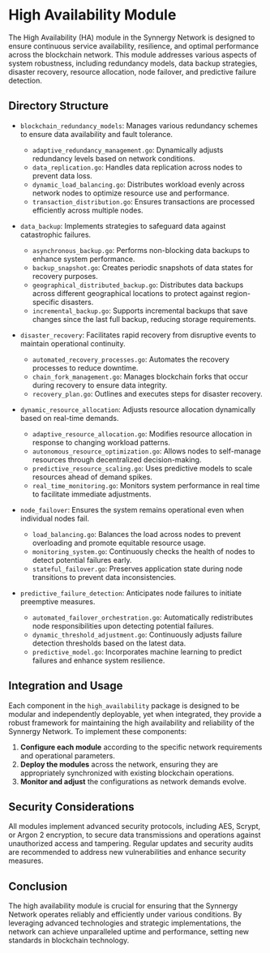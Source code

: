 # High Availability Module

The High Availability (HA) module in the Synnergy Network is designed to ensure continuous service availability, resilience, and optimal performance across the blockchain network. This module addresses various aspects of system robustness, including redundancy models, data backup strategies, disaster recovery, resource allocation, node failover, and predictive failure detection.

## Directory Structure

- `blockchain_redundancy_models`: Manages various redundancy schemes to ensure data availability and fault tolerance.
  - `adaptive_redundancy_management.go`: Dynamically adjusts redundancy levels based on network conditions.
  - `data_replication.go`: Handles data replication across nodes to prevent data loss.
  - `dynamic_load_balancing.go`: Distributes workload evenly across network nodes to optimize resource use and performance.
  - `transaction_distribution.go`: Ensures transactions are processed efficiently across multiple nodes.

- `data_backup`: Implements strategies to safeguard data against catastrophic failures.
  - `asynchronous_backup.go`: Performs non-blocking data backups to enhance system performance.
  - `backup_snapshot.go`: Creates periodic snapshots of data states for recovery purposes.
  - `geographical_distributed_backup.go`: Distributes data backups across different geographical locations to protect against region-specific disasters.
  - `incremental_backup.go`: Supports incremental backups that save changes since the last full backup, reducing storage requirements.

- `disaster_recovery`: Facilitates rapid recovery from disruptive events to maintain operational continuity.
  - `automated_recovery_processes.go`: Automates the recovery processes to reduce downtime.
  - `chain_fork_management.go`: Manages blockchain forks that occur during recovery to ensure data integrity.
  - `recovery_plan.go`: Outlines and executes steps for disaster recovery.

- `dynamic_resource_allocation`: Adjusts resource allocation dynamically based on real-time demands.
  - `adaptive_resource_allocation.go`: Modifies resource allocation in response to changing workload patterns.
  - `autonomous_resource_optimization.go`: Allows nodes to self-manage resources through decentralized decision-making.
  - `predictive_resource_scaling.go`: Uses predictive models to scale resources ahead of demand spikes.
  - `real_time_monitoring.go`: Monitors system performance in real time to facilitate immediate adjustments.

- `node_failover`: Ensures the system remains operational even when individual nodes fail.
  - `load_balancing.go`: Balances the load across nodes to prevent overloading and promote equitable resource usage.
  - `monitoring_system.go`: Continuously checks the health of nodes to detect potential failures early.
  - `stateful_failover.go`: Preserves application state during node transitions to prevent data inconsistencies.

- `predictive_failure_detection`: Anticipates node failures to initiate preemptive measures.
  - `automated_failover_orchestration.go`: Automatically redistributes node responsibilities upon detecting potential failures.
  - `dynamic_threshold_adjustment.go`: Continuously adjusts failure detection thresholds based on the latest data.
  - `predictive_model.go`: Incorporates machine learning to predict failures and enhance system resilience.

## Integration and Usage

Each component in the `high_availability` package is designed to be modular and independently deployable, yet when integrated, they provide a robust framework for maintaining the high availability and reliability of the Synnergy Network. To implement these components:

1. **Configure each module** according to the specific network requirements and operational parameters.
2. **Deploy the modules** across the network, ensuring they are appropriately synchronized with existing blockchain operations.
3. **Monitor and adjust** the configurations as network demands evolve.

## Security Considerations

All modules implement advanced security protocols, including AES, Scrypt, or Argon 2 encryption, to secure data transmissions and operations against unauthorized access and tampering. Regular updates and security audits are recommended to address new vulnerabilities and enhance security measures.

## Conclusion

The high availability module is crucial for ensuring that the Synnergy Network operates reliably and efficiently under various conditions. By leveraging advanced technologies and strategic implementations, the network can achieve unparalleled uptime and performance, setting new standards in blockchain technology.
